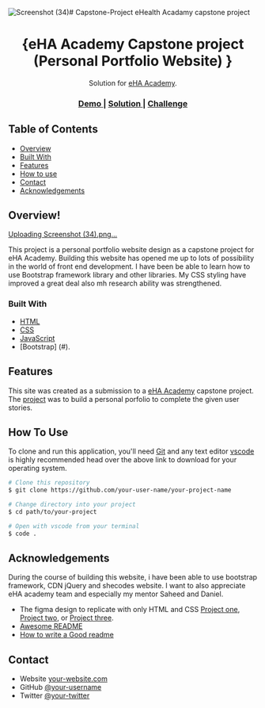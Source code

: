 ![Screenshot (34)](https://github.com/Samueladejo/Capstone-Project/assets/143835433/e02be1d5-a860-4315-941b-2f950b826ee7)# Capstone-Project
eHealth Acadamy capstone project

<!-- Please update value in the {}  -->

<h1 align="center">{eHA Academy Capstone project (Personal Portfolio Website) }</h1>

<div align="center">
   Solution for <a href="https://academy.ehealthafrica.org/" target="_blank">eHA Academy</a>.
</div>

<div align="center">
  <h3>
    <a href="https://{your-demo-link.your-domain}">
      Demo
    </a>
    <span> | </span>
    <a href="https://{your-url-to-the-solution}">
      Solution
    </a>
    <span> | </span>
    <a href="#">
      Challenge
    </a>
  </h3>
</div>

<!-- TABLE OF CONTENTS -->

## Table of Contents

- [Overview](#overview)
- [Built With](#built-with)
- [Features](#features)
- [How to use](#how-to-use)
- [Contact](#contact)
- [Acknowledgements](#acknowledgements)

<!-- OVERVIEW -->

## Overview!
[Uploading Screenshot (34).png…]()




This project is a personal portfolio website design as a capstone project for eHA Academy. Building this website has opened me up to lots of possibility in the world of front end development. I have been be able to learn how to use Bootstrap framework library and other libraries.
My CSS styling have improved a great deal also mh research ability was strengthened.

### Built With

<!-- This section should list any major frameworks that you built your project using. Here are a few examples.-->

- [HTML](#)
- [CSS](#)
- [JavaScript](#)
- [Bootstrap] (#).

## Features

<!-- List the features of your application or follow the template. Don't share the figma file here :) -->

This site was created as a submission to a [eHA Academy](https://academy.ehealthafrica.org/) capstone project. The [project](#) was to build a personal porfolio to complete the given user stories.

## How To Use

<!-- Example: -->

To clone and run this application, you'll need [Git](https://git-scm.com) and any text editor [vscode](https://code.vsstudio.com/) is highly recommended head over the above link to download for your operating system.

```bash
# Clone this repository
$ git clone https://github.com/your-user-name/your-project-name

# Change directory into your project
$ cd path/to/your-project

# Open with vscode from your terminal
$ code .
```

## Acknowledgements

During the course of building this website, i have been able to use bootstrap framework, CDN jQuery and shecodes website.
I want to also appreciate eHA academy team and especially my mentor Saheed and Daniel.

- The figma design to replicate with only HTML and CSS [Project one](https://www.figma.com/file/0kUWKG3MAtpImsMO5nJsWu/Academy---Portfolio-Website-Project?type=design&node-id=3%3A2&mode=design&t=cKiQUcOwtNrGoRWA-1), [Project two](https://www.figma.com/file/0kUWKG3MAtpImsMO5nJsWu/Academy---Portfolio-Website-Project?type=design&node-id=506%3A6346&mode=design&t=cKiQUcOwtNrGoRWA-1), or [Project three](https://www.google.com/url?q=https://www.figma.com/file/0kUWKG3MAtpImsMO5nJsWu/Academy---Portfolio-Website-Project?type%3Ddesign%26node-id%3D506%253A3558%26mode%3Ddesign%26t%3DcKiQUcOwtNrGoRWA-1&sa=D&source=editors&ust=1701438224537401&usg=AOvVaw1VXnlI9JvscxWoXvIn4Kqm).
- [Awesome README](https://github.com/matiassingers/awesome-readme)
 - [How to write a Good readme](https://bulldogjob.com/news/449-how-to-write-a-good-readme-for-your-github-project)



## Contact

- Website [your-website.com](https://{your-web-site-link})
- GitHub [@your-username](https://{github.com/your-usermame})
- Twitter [@your-twitter](https://{twitter.com/your-username})
